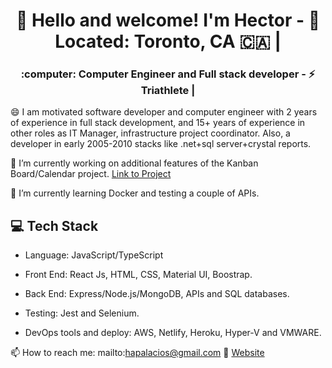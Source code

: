 <h1 align="center">
    👋 Hello and welcome! I'm Hector  - 📍 Located: Toronto, CA 🇨🇦 |
</h1>

<h3 align="center">
    :computer: Computer Engineer and Full stack developer -  ⚡ Triathlete |
</h3>

😄 I am motivated software developer and computer engineer with 2 years of experience in full stack development, and  15+ years of experience in other roles as IT Manager, infrastructure project coordinator. Also, a developer in early 2005-2010 stacks like .net+sql server+crystal reports.

🔭 I’m currently working on additional features of the Kanban Board/Calendar project. [Link to Project](https://github.com/hatchways/team-artistic-swimming)

🌱 I’m currently learning Docker and testing a couple of APIs.


## 💻 Tech Stack
* Language: JavaScript/TypeScript
* Front End: React Js, HTML, CSS, Material UI, Boostrap.
* Back End: Express/Node.js/MongoDB, APIs and SQL databases.

* Testing: Jest and Selenium.
* DevOps tools and deploy: AWS, Netlify, Heroku, Hyper-V and VMWARE.


📫 How to reach me: mailto:hapalacios@gmail.com
:link: [Website](https://hectorpalacios.ca)

